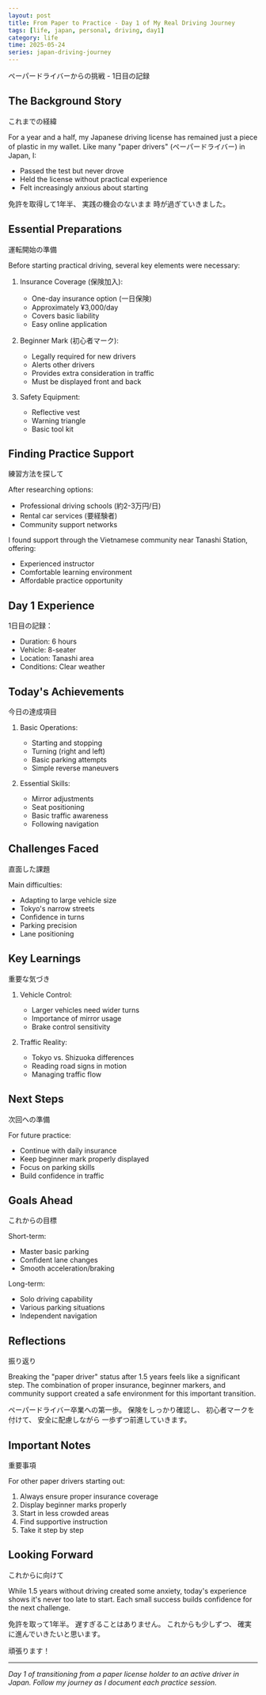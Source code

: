 ```yaml
---
layout: post
title: From Paper to Practice - Day 1 of My Real Driving Journey
tags: [life, japan, personal, driving, day1]
category: life
time: 2025-05-24
series: japan-driving-journey
---
```


ペーパードライバーからの挑戦 - 1日目の記録

## The Background Story

これまでの経緯

For a year and a half, my Japanese driving license has remained just a piece of plastic in my wallet. Like many "paper drivers" (ペーパードライバー) in Japan, I:
- Passed the test but never drove
- Held the license without practical experience
- Felt increasingly anxious about starting

免許を取得して1年半、
実践の機会のないまま
時が過ぎていきました。

## Essential Preparations

運転開始の準備

Before starting practical driving, several key elements were necessary:

1. Insurance Coverage (保険加入):
   - One-day insurance option (一日保険)
   - Approximately ¥3,000/day
   - Covers basic liability
   - Easy online application

2. Beginner Mark (初心者マーク):
   - Legally required for new drivers
   - Alerts other drivers
   - Provides extra consideration in traffic
   - Must be displayed front and back

3. Safety Equipment:
   - Reflective vest
   - Warning triangle
   - Basic tool kit

## Finding Practice Support

練習方法を探して

After researching options:
- Professional driving schools (約2-3万円/日)
- Rental car services (要経験者)
- Community support networks

I found support through the Vietnamese community near Tanashi Station, offering:
- Experienced instructor
- Comfortable learning environment
- Affordable practice opportunity

## Day 1 Experience

1日目の記録：
- Duration: 6 hours
- Vehicle: 8-seater
- Location: Tanashi area
- Conditions: Clear weather

## Today's Achievements

今日の達成項目

1. Basic Operations:
   - Starting and stopping
   - Turning (right and left)
   - Basic parking attempts
   - Simple reverse maneuvers

2. Essential Skills:
   - Mirror adjustments
   - Seat positioning
   - Basic traffic awareness
   - Following navigation

## Challenges Faced

直面した課題

Main difficulties:
- Adapting to large vehicle size
- Tokyo's narrow streets
- Confidence in turns
- Parking precision
- Lane positioning

## Key Learnings

重要な気づき

1. Vehicle Control:
   - Larger vehicles need wider turns
   - Importance of mirror usage
   - Brake control sensitivity

2. Traffic Reality:
   - Tokyo vs. Shizuoka differences
   - Reading road signs in motion
   - Managing traffic flow

## Next Steps

次回への準備

For future practice:
- Continue with daily insurance
- Keep beginner mark properly displayed
- Focus on parking skills
- Build confidence in traffic

## Goals Ahead

これからの目標

Short-term:
- Master basic parking
- Confident lane changes
- Smooth acceleration/braking

Long-term:
- Solo driving capability
- Various parking situations
- Independent navigation

## Reflections

振り返り

Breaking the "paper driver" status after 1.5 years feels like a significant step. The combination of proper insurance, beginner markers, and community support created a safe environment for this important transition.

ペーパードライバー卒業への第一歩。
保険をしっかり確認し、
初心者マークを付けて、
安全に配慮しながら
一歩ずつ前進していきます。

## Important Notes

重要事項

For other paper drivers starting out:
1. Always ensure proper insurance coverage
2. Display beginner marks properly
3. Start in less crowded areas
4. Find supportive instruction
5. Take it step by step

## Looking Forward

これからに向けて

While 1.5 years without driving created some anxiety, today's experience shows it's never too late to start. Each small success builds confidence for the next challenge.

免許を取って1年半。
遅すぎることはありません。
これからも少しずつ、
確実に進んでいきたいと思います。

頑張ります！

---
*Day 1 of transitioning from a paper license holder to an active driver in Japan. Follow my journey as I document each practice session.*
